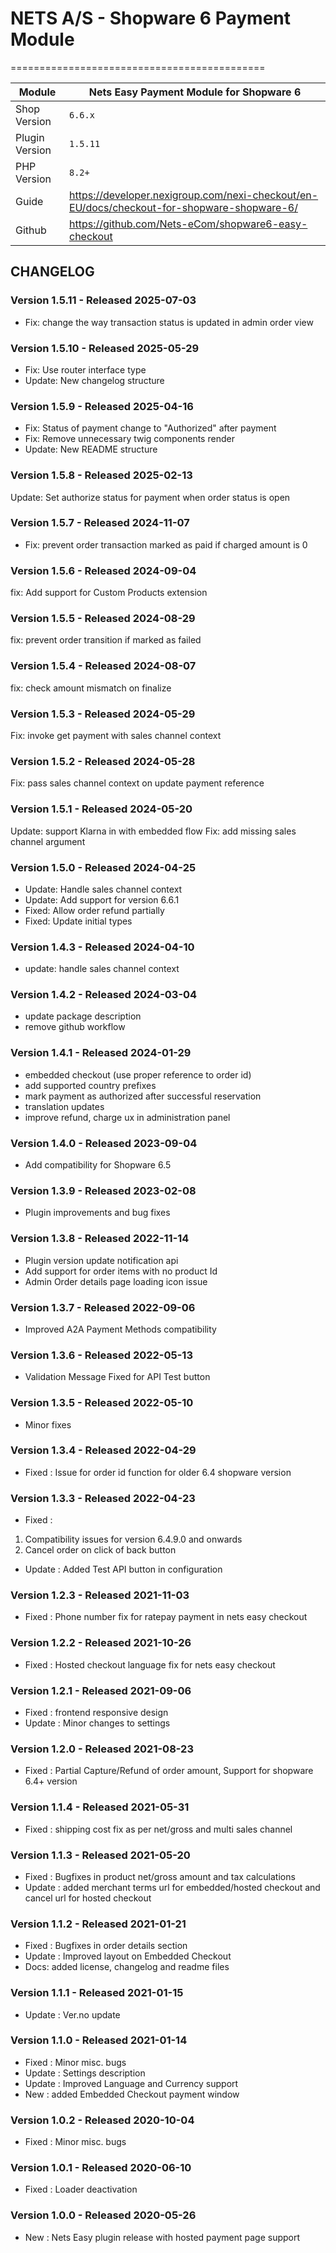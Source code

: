 # NETS A/S - Shopware 6 Payment Module
============================================

| Module         | Nets Easy Payment Module for Shopware 6                                                    |
|----------------|--------------------------------------------------------------------------------------------|
| Shop Version   | `6.6.x`                                                                                    |
| Plugin Version | `1.5.11`                                                                                   |
| PHP Version    | `8.2+`                                                                                     |
| Guide          | https://developer.nexigroup.com/nexi-checkout/en-EU/docs/checkout-for-shopware-shopware-6/ |
| Github         | https://github.com/Nets-eCom/shopware6-easy-checkout                                       |

## CHANGELOG

### Version 1.5.11 - Released 2025-07-03
- Fix: change the way transaction status is updated in admin order view

### Version 1.5.10 - Released 2025-05-29
- Fix: Use router interface type
- Update: New changelog structure

### Version 1.5.9 - Released 2025-04-16

- Fix: Status of payment change to "Authorized" after payment
- Fix: Remove unnecessary twig components render
- Update: New README structure

### Version 1.5.8 - Released 2025-02-13

Update: Set authorize status for payment when order status is open

### Version 1.5.7 - Released 2024-11-07

* Fix: prevent order transaction marked as paid if charged amount is 0

### Version 1.5.6 - Released 2024-09-04

fix: Add support for Custom Products extension

### Version 1.5.5 - Released 2024-08-29

fix: prevent order transition if marked as failed

### Version 1.5.4 - Released 2024-08-07

fix: check amount mismatch on finalize

### Version 1.5.3 - Released 2024-05-29

Fix: invoke get payment with sales channel context

### Version 1.5.2 - Released 2024-05-28

Fix: pass sales channel context on update payment reference

### Version 1.5.1 - Released 2024-05-20

Update: support Klarna in with embedded flow
Fix: add missing sales channel argument

### Version 1.5.0 - Released 2024-04-25

* Update: Handle sales channel context
* Update: Add support for version 6.6.1
* Fixed: Allow order refund partially
* Fixed: Update initial types

### Version 1.4.3 - Released 2024-04-10

* update: handle sales channel context

### Version 1.4.2 - Released 2024-03-04

* update package description
* remove github workflow 

### Version 1.4.1 - Released 2024-01-29

* embedded checkout (use proper reference to order id)
* add supported country prefixes
* mark payment as authorized after successful reservation
* translation updates
* improve refund, charge ux in administration panel

### Version 1.4.0 - Released 2023-09-04
* Add compatibility for Shopware 6.5

### Version 1.3.9 - Released 2023-02-08
* Plugin improvements and bug fixes

### Version 1.3.8 - Released 2022-11-14
* Plugin version update notification api
* Add support for order items with no product Id
* Admin Order details page loading icon issue

### Version 1.3.7 - Released 2022-09-06
* Improved A2A Payment Methods compatibility

### Version 1.3.6 - Released 2022-05-13
* Validation Message Fixed for API Test button

### Version 1.3.5 - Released 2022-05-10
* Minor fixes

### Version 1.3.4 - Released 2022-04-29
* Fixed : Issue for order id function for older 6.4 shopware version

### Version 1.3.3 - Released 2022-04-23
* Fixed :
1. Compatibility issues for version 6.4.9.0 and onwards
2. Cancel order on click of back button
* Update : Added Test API button in configuration

### Version 1.2.3 - Released 2021-11-03
* Fixed : Phone number fix for ratepay payment in nets easy checkout

### Version 1.2.2 - Released 2021-10-26
* Fixed : Hosted checkout language fix for nets easy checkout


### Version 1.2.1 - Released 2021-09-06
* Fixed : frontend responsive design
* Update : Minor changes to settings

### Version 1.2.0 - Released 2021-08-23
* Fixed : Partial Capture/Refund of order amount, Support for shopware 6.4+ version

### Version 1.1.4 - Released 2021-05-31
* Fixed : shipping cost fix as per net/gross and multi sales channel

### Version 1.1.3 - Released 2021-05-20
* Fixed : Bugfixes in product net/gross amount and tax calculations
* Update : added merchant terms url for embedded/hosted checkout and cancel url for hosted checkout

### Version 1.1.2 - Released 2021-01-21
* Fixed : Bugfixes in order details section
* Update : Improved layout on Embedded Checkout
* Docs: added license, changelog and readme files

### Version 1.1.1 - Released 2021-01-15
* Update : Ver.no update

### Version 1.1.0 - Released 2021-01-14
* Fixed : Minor misc. bugs
* Update : Settings description
* Update : Improved Language and Currency support
* New : added Embedded Checkout payment window

### Version 1.0.2 - Released 2020-10-04
* Fixed : Minor misc. bugs

### Version 1.0.1 - Released 2020-06-10
* Fixed : Loader deactivation

### Version 1.0.0 - Released 2020-05-26
* New : Nets Easy plugin release with hosted payment page support


